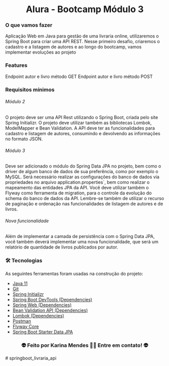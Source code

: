  <h1 align="center">
    Alura - Bootcamp Módulo 3
</h1> 


### O que vamos fazer

Aplicação Web em Java para gestão de uma livraria online, utilizaremos o Spring Boot para criar uma API REST.
Nesse primeiro desafio, criaremos o cadastro e a listagem de autores e ao longo do bootcamp, vamos implementar evoluções ao projeto


### Features

 Endpoint autor e livro método GET
 Endpoint autor e livro método POST


### Requisitos mínimos

###### Módulo 2

O projeto deve ser uma API Rest utilizando o Spring Boot, criada pelo site Spring Initializr.
O projeto deve utilizar também as bibliotecas Lombok, ModelMapper e Bean Validation.
A API deve ter as funcionalidades para cadastro e listagem de autores, consumindo e devolvendo as informações no formato JSON.

###### Módulo 3

Deve ser adicionado o módulo do Spring Data JPA no projeto, bem como o driver de algum banco de dados de sua preferência, como por exemplo o MySQL.
Será necessário realizar as configurações do banco de dados via propriedades no arquivo application.properties`, bem como realizar o mapeamento das entidades JPA da API.
Você deve utilizar também o Flyway como ferramenta de migration, para o controle da evolução do schema do banco de dados da API.
Lembre-se também de utilizar o recurso de paginação e ordenação nas funcionalidades de listagem de autores e de livros.

###### Nova funcionalidade

Além de implementar a camada de persistência com o Spring Data JPA, você também deverá implementar uma nova funcionalidade, que será um relatório de quantidade de livros publicados por autor.


### 🛠 Tecnologias

As seguintes ferramentas foram usadas na construção do projeto:

- [Java 11](https://www.oracle.com/java/technologies/downloads/#java11)
- [Git](https://git-scm.com)
- [Spring Initializr](https://start.spring.io/)
- [Spring Boot DevTools (Dependencies)](https://mvnrepository.com/artifact/org.springframework.boot/spring-boot-devtools)
- [Spring Web (Dependencies)](https://mvnrepository.com/artifact/org.springframework/spring-web)
- [Bean Validation API (Dependencies)](https://mvnrepository.com/artifact/javax.validation/validation-api)
- [Lombok (Dependencies)](https://projectlombok.org/setup/maven)
- [Postman](https://www.postman.com/downloads/)
- [Flyway Core](https://mvnrepository.com/artifact/org.flywaydb/flyway-core)
- [Spring Boot Starter Data JPA](https://mvnrepository.com/artifact/org.springframework.boot/spring-boot-starter-data-jpa)





 <h3 align="center"> 👽 Feito por Karina Mendes 👋🏽 Entre em contato!  👽 </h3> 
# springboot_livraria_api
